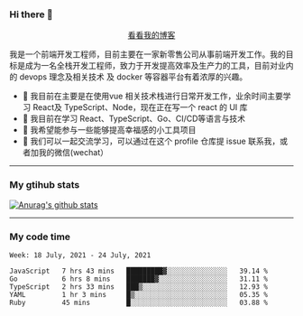 ### Hi there 👋

<p align="center">
  <a href="https://real-jacket.github.io/">看看我的博客</a>
</p>

我是一个前端开发工程师，目前主要在一家新零售公司从事前端开发工作。我的目标是成为一名全栈开发工程师，致力于开发提高效率及生产力的工具，目前对业内的 devops 理念及相关技术 及 docker 等容器平台有着浓厚的兴趣。

- 🔭 我目前在主要是在使用vue 相关技术栈进行日常开发工作，业余时间主要学习 React及 TypeScript、Node，现在正在写一个 react 的 UI 库 
- 🌱 我目前在学习 React、TypeScript、Go、CI/CD等语言与技术
- 👯 我希望能参与一些能够提高幸福感的小工具项目
- 💬 我们可以一起交流学习，可以通过在这个 profile 仓库提 issue 联系我，或者加我的微信(wechat）

***

### My gtihub stats

[![Anurag's github stats](https://github-readme-stats.vercel.app/api?username=real-jacket)](https://github.com/anuraghazra/github-readme-stats)

***

### My code time

<!--START_SECTION:waka-->
```text
Week: 18 July, 2021 - 24 July, 2021

JavaScript   7 hrs 43 mins   █████████▓░░░░░░░░░░░░░░░   39.14 % 
Go           6 hrs 8 mins    ███████▓░░░░░░░░░░░░░░░░░   31.11 % 
TypeScript   2 hrs 33 mins   ███▒░░░░░░░░░░░░░░░░░░░░░   12.93 % 
YAML         1 hr 3 mins     █▒░░░░░░░░░░░░░░░░░░░░░░░   05.35 % 
Ruby         45 mins         █░░░░░░░░░░░░░░░░░░░░░░░░   03.88 % 
```
<!--END_SECTION:waka-->
